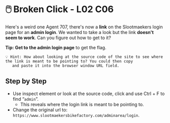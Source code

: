 # 🖱️ Broken Click - L02 C06

Here's a weird one Agent 707, there's now a **link** on the Slootmaekers login page for an **admin login**. We wanted to take a look but the link **doesn't seem to work**. Can you figure out how to get to it?

**Tip:** **Get to the admin login page** to get the flag.

```
💡 Hint: How about looking at the source code of the site to see where the link is meant to be pointing to? You could then copy
   and paste it into the browser window URL field.
```

## Step by Step

- Use inspect element or look at the source code, click and use Ctrl + F to find “`admin`”.
    - This reveals where the login link is meant to be pointing to.
- Change the original url to: `https://www.slootmaekersbikefactory.com/adminarea/login`.

